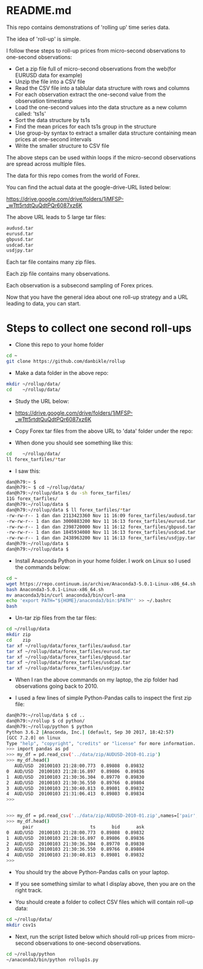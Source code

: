 # README.md

This repo contains demonstrations of 'rolling up' time series data.

The idea of 'roll-up' is simple.

I follow these steps to roll-up prices from micro-second observations to one-second observations:

* Get a zip file full of micro-second observations from the web(for EURUSD data for example)
* Unzip the file into a CSV file
* Read the CSV file into a tablular data structure with rows and columns
* For each observation extract the one-second value from the observation timestamp
* Load the one-second values into the data structure as a new column called: 'ts1s'
* Sort the data structure by ts1s
* Find the mean prices for each ts1s group in the structure
* Use group-by syntax to extract a smaller data structure containing mean prices at one-second intervals
* Write the smaller structure to CSV file

The above steps can be used within loops if the micro-second observations are spread across multiple files.

The data for this repo comes from the world of Forex.

You can find the actual data at the google-drive-URL listed below:

https://drive.google.com/drive/folders/1jMFSP-_wTtt5rtdtQuQdtPQr6087xz6K

The above URL leads to 5 large tar files:

```bash
audusd.tar
eurusd.tar
gbpusd.tar
usdcad.tar
usdjpy.tar
```

Each tar file contains many zip files.

Each zip file contains many observations.

Each observation is a subsecond sampling of Forex prices.

Now that you have the general idea about one roll-up strategy and a URL leading to data, you can start.

# Steps to collect one second roll-ups

* Clone this repo to your home folder

```bash
cd ~
git clone https://github.com/danbikle/rollup
```

* Make a data folder in the above repo:

```bash
mkdir ~/rollup/data/
cd    ~/rollup/data/
```

* Study the URL below:

* https://drive.google.com/drive/folders/1jMFSP-_wTtt5rtdtQuQdtPQr6087xz6K

* Copy Forex tar files from the above URL to 'data' folder under the repo:

* When done you should see something like this:

```bash
cd    ~/rollup/data/
ll forex_tarfiles/*tar
```

* I saw this:
```bash
dan@h79:~ $ 
dan@h79:~ $ cd ~/rollup/data/
dan@h79:~/rollup/data $ du -sh forex_tarfiles/
11G	forex_tarfiles/
dan@h79:~/rollup/data $ 
dan@h79:~/rollup/data $ ll forex_tarfiles/*tar
-rw-rw-r-- 1 dan dan 2113423360 Nov 11 16:09 forex_tarfiles/audusd.tar
-rw-rw-r-- 1 dan dan 3000883200 Nov 11 16:13 forex_tarfiles/eurusd.tar
-rw-rw-r-- 1 dan dan 2398720000 Nov 11 16:12 forex_tarfiles/gbpusd.tar
-rw-rw-r-- 1 dan dan 1845934080 Nov 11 16:13 forex_tarfiles/usdcad.tar
-rw-rw-r-- 1 dan dan 2438963200 Nov 11 16:13 forex_tarfiles/usdjpy.tar
dan@h79:~/rollup/data $ 
dan@h79:~/rollup/data $
```

* Install Anaconda Python in your home folder. I work on Linux so I used the commands below:

```bash
cd ~
wget https://repo.continuum.io/archive/Anaconda3-5.0.1-Linux-x86_64.sh
bash Anaconda3-5.0.1-Linux-x86_64.sh
mv anaconda3/bin/curl anaconda3/bin/curl-ana
echo 'export PATH="${HOME}/anaconda3/bin:$PATH"' >> ~/.bashrc
bash
```

* Un-tar zip files from the tar files:

```bash
cd ~/rollup/data
mkdir zip
cd    zip
tar xf ~/rollup/data/forex_tarfiles/audusd.tar
tar xf ~/rollup/data/forex_tarfiles/eurusd.tar
tar xf ~/rollup/data/forex_tarfiles/gbpusd.tar
tar xf ~/rollup/data/forex_tarfiles/usdcad.tar
tar xf ~/rollup/data/forex_tarfiles/usdjpy.tar
```

* When I ran the above commands on my laptop, the zip folder had observations going back to 2010.

* I used a few lines of simple Python-Pandas calls to inspect the first zip file:

```bash
dan@h79:~/rollup/data $ cd ..
dan@h79:~/rollup $ cd python/
dan@h79:~/rollup/python $ python
Python 3.6.2 |Anaconda, Inc.| (default, Sep 30 2017, 18:42:57) 
[GCC 7.2.0] on linux
Type "help", "copyright", "credits" or "license" for more information.
>>> import pandas as pd
>>> my_df = pd.read_csv('../data/zip/AUDUSD-2010-01.zip')
>>> my_df.head()
   AUD/USD  20100103 21:28:00.773  0.89808  0.89832
0  AUD/USD  20100103 21:28:16.897  0.89806  0.89836
1  AUD/USD  20100103 21:30:36.304  0.89770  0.89830
2  AUD/USD  20100103 21:30:36.550  0.89766  0.89804
3  AUD/USD  20100103 21:30:40.813  0.89801  0.89832
4  AUD/USD  20100103 21:31:06.413  0.89803  0.89834
>>>


>>> my_df = pd.read_csv('../data/zip/AUDUSD-2010-01.zip',names=['pair','ts','bid','ask'])
>>> my_df.head()
      pair                     ts      bid      ask
0  AUD/USD  20100103 21:28:00.773  0.89808  0.89832
1  AUD/USD  20100103 21:28:16.897  0.89806  0.89836
2  AUD/USD  20100103 21:30:36.304  0.89770  0.89830
3  AUD/USD  20100103 21:30:36.550  0.89766  0.89804
4  AUD/USD  20100103 21:30:40.813  0.89801  0.89832
>>>
```

* You should try the above Python-Pandas calls on your laptop.

* If you see something similar to what I display above, then you are on the right track.

* You should create a folder to collect CSV files which will contain roll-up data:

```bash
cd ~/rollup/data/
mkdir csv1s
```

* Next, run the script listed below which should roll-up prices from micro-second observations to one-second observations.

```bash
cd ~/rollup/python
~/anaconda3/bin/python rollup1s.py
```

